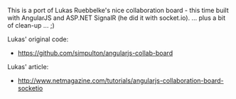 This is a port of Lukas Ruebbelke's nice collaboration board - this time built with AngularJS and ASP.NET SignalR (he did it with socket.io).
... plus a bit of clean-up ... ;)

Lukas' original code:
 
* https://github.com/simpulton/angularjs-collab-board

Lukas' article:

* http://www.netmagazine.com/tutorials/angularjs-collaboration-board-socketio

